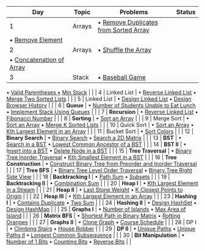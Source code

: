 | Day | Topic | Problems | Status |
| --- | --- | --- | --- |
| 1 | Arrays | • [Remove Duplicates from Sorted Array](https://leetcode.com/problems/remove-duplicates-from-sorted-array/)
• [Remove Element](https://leetcode.com/problems/remove-element/) | |  |
| 2 | Arrays | • [Shuffle the Array](https://leetcode.com/problems/shuffle-the-array/)
• [Concatenation of Array](https://leetcode.com/problems/concatenation-of-array/) |  |
| 3 | Stack | • [Baseball Game](https://leetcode.com/problems/baseball-game/)
• [Valid Parentheses
•](https://leetcode.com/problems/valid-parentheses/) [Min Stack](https://leetcode.com/problems/min-stack/) |  |
| 4 | Linked List | • [Reverse Linked List](https://leetcode.com/problems/reverse-linked-list/)
• [Merge Two Sorted Lists](https://leetcode.com/problems/merge-two-sorted-lists/) |  |
| 5 | Linked List | • [Design Linked List](https://leetcode.com/problems/design-linked-list/)
• [Design Browser History](https://leetcode.com/problems/design-browser-history/) |  |
| 6 | **Queue** | • [Number of Students Unable to Eat Lunch](https://leetcode.com/problems/number-of-students-unable-to-eat-lunch/)
• [Implement Stack Using Queues](https://leetcode.com/problems/implement-stack-using-queues/) |  |
| 7 | **Recursion** | • [Reverse Linked List](https://leetcode.com/problems/reverse-linked-list/)
• [Fibonacci Number](https://leetcode.com/problems/fibonacci-number/) |  |
| 8 | **Sorting** | • [Sort an Array](https://leetcode.com/problems/sort-an-array/) |  |
| 9 | Merge Sort | • [Sort an Array](https://leetcode.com/problems/sort-an-array/)
• [Merge K Sorted Lists](https://leetcode.com/problems/merge-k-sorted-lists/) |  |
| 10 | Quick Sort | • [Sort an Array](https://leetcode.com/problems/sort-an-array/)
• [Kth Largest Element in an Array](https://leetcode.com/problems/kth-largest-element-in-an-array/)  |  |
| 11 | Bucket Sort | • [Sort Colors](https://leetcode.com/problems/sort-colors/)  |  |
| 12 | **Binary Search** | • [Binary Search](https://leetcode.com/problems/binary-search/)
• [Search a 2D Matrix](https://leetcode.com/problems/search-a-2d-matrix/) |  |
| 13 | **BST** | • [Search in a BST](https://leetcode.com/problems/search-in-a-binary-search-tree/)
• [Lowest Common Ancestor of a BST](https://leetcode.com/problems/lowest-common-ancestor-of-a-binary-search-tree/) |  |
| 14 | **BST II** | • I[nsert into a BST](https://leetcode.com/problems/insert-into-a-binary-search-tree/)
• [Delete Node in a BST](https://leetcode.com/problems/delete-node-in-a-bst/) |  |
| 15 | **Tree Traversal** | • [Binary Tree Inorder Traversal](https://leetcode.com/problems/binary-tree-inorder-traversal/)
• [Kth Smallest Element in a BST](https://leetcode.com/problems/kth-smallest-element-in-a-bst/) |  |
| 16 | **Tree Construction** | • [Construct Binary Tree from Preorder and Inorder Traversal](https://leetcode.com/problems/construct-binary-tree-from-preorder-and-inorder-traversal/) |  |
| 17 | **Tree BFS** | • [Binary Tree Level Order Traversal](https://leetcode.com/problems/binary-tree-level-order-traversal/)
• [Binary Tree Right Side View](https://leetcode.com/problems/binary-tree-right-side-view/) |  |
| 18 | **Backtracking I** | • [Path Sum](https://leetcode.com/problems/path-sum/)
• [Subsets](https://leetcode.com/problems/subsets/) |  |
| 19 | **Backtracking II** | • [Combination Sum](https://leetcode.com/problems/combination-sum/) |  |
| 20 |  **Heap I** | • [Kth Largest Element in a Stream](https://leetcode.com/problems/kth-largest-element-in-a-stream/) |  |
| 21 | **Heap II** | • [Last Stone Weight](https://leetcode.com/problems/last-stone-weight/)
• [K Closest Points to Origin](https://leetcode.com/problems/k-closest-points-to-origin/) |  |
| 22 | **Heap III** | • [Kth Largest Element in an Array](https://leetcode.com/problems/kth-largest-element-in-an-array/)  |  |
| 23 | **Hashing I** | • [Contains Duplicate](https://leetcode.com/problems/contains-duplicate/)
• [Two Sum](https://leetcode.com/problems/two-sum/) |  |
| 24 | **Hashing II** | • [Design HashSet](https://leetcode.com/problems/design-hashset/)
• [Design HashMap](https://leetcode.com/problems/design-hashmap/) |  |
| 25 | **Graphs I** | • [Number of Islands](https://leetcode.com/problems/number-of-islands/)
• [Max Area of Island](https://leetcode.com/problems/max-area-of-island/) |  |
| 26 |  **Matrix BFS** | • [Shortest Path in Binary Matrix](https://leetcode.com/problems/shortest-path-in-binary-matrix/)
• [Rotting Oranges](https://leetcode.com/problems/rotting-oranges/) |  |
| 27 | **Graphs II** | • [Clone Graph](https://leetcode.com/problems/clone-graph/)
• [Course Schedule](https://leetcode.com/problems/course-schedule/) |  |
| 28 | DP I | • [Climbing Stairs](https://leetcode.com/problems/climbing-stairs/)
• [House Robber](https://leetcode.com/problems/house-robber/) |  |
| 29 | **DP II** | • [Unique Paths](https://leetcode.com/problems/unique-paths/)
• [Unique Paths II](https://leetcode.com/problems/unique-paths-ii/)
• [Longest Common Subsequence](https://leetcode.com/problems/longest-common-subsequence/) |  |
| 30 | **Bit Manipulation** | • [Number of 1 Bits](https://leetcode.com/problems/number-of-1-bits/)
• [Counting Bits](https://leetcode.com/problems/counting-bits/)
• [Reverse Bits](https://leetcode.com/problems/reverse-bits/)  |  |
